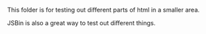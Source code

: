 This folder is for testing out different parts of html in a smaller area.  

JSBin is also a great way to test out different things.